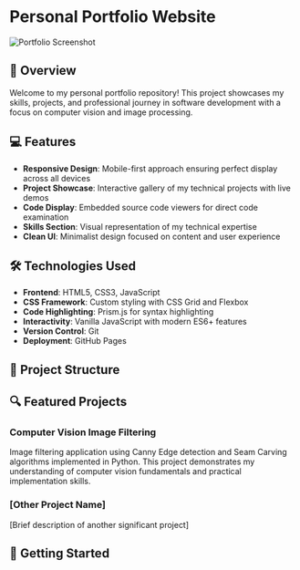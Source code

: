 # Personal Portfolio Website

![Portfolio Screenshot]([/api/placeholder/600/300])



## 🚀 Overview

Welcome to my personal portfolio repository! This project showcases my skills, projects, and professional journey in software development with a focus on computer vision and image processing.

## 💻 Features

- **Responsive Design**: Mobile-first approach ensuring perfect display across all devices
- **Project Showcase**: Interactive gallery of my technical projects with live demos
- **Code Display**: Embedded source code viewers for direct code examination
- **Skills Section**: Visual representation of my technical expertise
- **Clean UI**: Minimalist design focused on content and user experience

## 🛠️ Technologies Used

- **Frontend**: HTML5, CSS3, JavaScript
- **CSS Framework**: Custom styling with CSS Grid and Flexbox
- **Code Highlighting**: Prism.js for syntax highlighting
- **Interactivity**: Vanilla JavaScript with modern ES6+ features
- **Version Control**: Git
- **Deployment**: GitHub Pages

## 📂 Project Structure


## 🔍 Featured Projects

### Computer Vision Image Filtering
Image filtering application using Canny Edge detection and Seam Carving algorithms implemented in Python. This project demonstrates my understanding of computer vision fundamentals and practical implementation skills.

### [Other Project Name]
[Brief description of another significant project]

## 🚀 Getting Started


